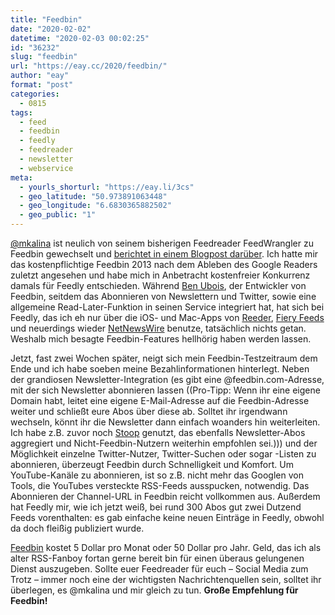 ```yaml
---
title: "Feedbin"
date: "2020-02-02"
datetime: "2020-02-03 00:02:25"
id: "36232"
slug: "feedbin"
url: "https://eay.cc/2020/feedbin/"
author: "eay"
format: "post"
categories:
  - 0815
tags:
  - feed
  - feedbin
  - feedly
  - feedreader
  - newsletter
  - webservice
meta:
  - yourls_shorturl: "https://eay.li/3cs"
  - geo_latitude: "50.973891063448"
  - geo_longitude: "6.6830365882502"
  - geo_public: "1"
---
```


[@mkalina](https://twitter.com/mkalina) ist neulich von seinem bisherigen Feedreader FeedWrangler zu Feedbin gewechselt und [berichtet in einem Blogpost darüber](https://mkln.org/2020/01/bye-feedwranglerreeder-hi-feedbindatenschutz/). Ich hatte mir das kostenpflichtige Feedbin 2013 nach dem Ableben des Google Readers zuletzt angesehen und habe mich in Anbetracht kostenfreier Konkurrenz damals für Feedly entschieden. Während [Ben Ubois](https://twitter.com/bsaid), der Entwickler von Feedbin, seitdem das Abonnieren von Newslettern und Twitter, sowie eine allgemeine Read-Later-Funktion in seinen Service integriert hat, hat sich bei Feedly, das ich eh nur über die iOS- und Mac-Apps von [Reeder](https://reederapp.com/), [Fiery Feeds](http://cocoacake.net/apps/fiery/) und neuerdings wieder [NetNewsWire](https://eay.cc/2020/netnewswire/) benutze, tatsächlich nichts getan. Weshalb mich besagte Feedbin-Features hellhörig haben werden lassen.

Jetzt, fast zwei Wochen später, neigt sich mein Feedbin-Testzeitraum dem Ende und ich habe soeben meine Bezahlinformationen hinterlegt. Neben der grandiosen Newsletter-Integration (es gibt eine @feedbin.com-Adresse, mit der sich Newsletter abonnieren lassen ((Pro-Tipp: Wenn ihr eine eigene Domain habt, leitet eine eigene E-Mail-Adresse auf die Feedbin-Adresse weiter und schließt eure Abos über diese ab. Solltet ihr irgendwann wechseln, könnt ihr die Newsletter dann einfach woanders hin weiterleiten. Ich habe z.B. zuvor noch [Stoop](https://stoopinbox.com/) genutzt, das ebenfalls Newsletter-Abos aggregiert und Nicht-Feedbin-Nutzern weiterhin empfohlen sei.))) und der Möglichkeit einzelne Twitter-Nutzer, Twitter-Suchen oder sogar -Listen zu abonnieren, überzeugt Feedbin durch Schnelligkeit und Komfort. Um YouTube-Kanäle zu abonnieren, ist so z.B. nicht mehr das Googlen von Tools, die YouTubes versteckte RSS-Feeds ausspucken, notwendig. Das Abonnieren der Channel-URL in Feedbin reicht vollkommen aus. Außerdem hat Feedly mir, wie ich jetzt weiß, bei rund 300 Abos gut zwei Dutzend Feeds vorenthalten: es gab einfache keine neuen Einträge in Feedly, obwohl da doch fleißig publiziert wurde.

[Feedbin](https://feedbin.com/) kostet 5 Dollar pro Monat oder 50 Dollar pro Jahr. Geld, das ich als alter RSS-Fanboy fortan gerne bereit bin für einen überaus gelungenen Dienst auszugeben. Sollte euer Feedreader für euch – Social Media zum Trotz – immer noch eine der wichtigsten Nach­richten­quellen sein, solltet ihr überlegen, es @mkalina und mir gleich zu tun. **Große Empfehlung für Feedbin!**
